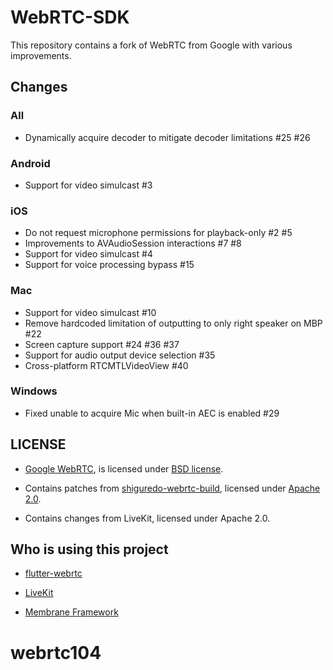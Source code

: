 # WebRTC-SDK

This repository contains a fork of WebRTC from Google with various improvements.

## Changes

### All

- Dynamically acquire decoder to mitigate decoder limitations #25 #26

### Android

- Support for video simulcast #3

### iOS

- Do not request microphone permissions for playback-only #2 #5
- Improvements to AVAudioSession interactions #7 #8
- Support for video simulcast #4
- Support for voice processing bypass #15

### Mac

- Support for video simulcast #10
- Remove hardcoded limitation of outputting to only right speaker on MBP #22
- Screen capture support #24 #36 #37
- Support for audio output device selection #35
- Cross-platform RTCMTLVideoView #40

### Windows

- Fixed unable to acquire Mic when built-in AEC is enabled #29

## LICENSE

- [Google WebRTC](https://chromium.googlesource.com/external/webrtc.git), is licensed under [BSD license](/LICENSE).

- Contains patches from [shiguredo-webrtc-build](https://github.com/shiguredo-webrtc-build), licensed under [Apache 2.0](/NOTICE).

- Contains changes from LiveKit, licensed under Apache 2.0.

## Who is using this project

- [flutter-webrtc](https://github.com/flutter-webrtc/flutter-webrtc)

- [LiveKit](https://github.com/livekit)

- [Membrane Framework](https://github.com/membraneframework/membrane_rtc_engine)

# webrtc104
